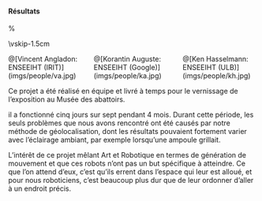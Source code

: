 #### Résultats

%[](videos/offroad.mp4)

\vskip-1.5cm

<div class="columns">
<div class="column" width="33%">
@[Vincent Angladon: ENSEEIHT (IRIT)](imgs/people/va.jpg)
</div>
<div class="column" width="33%">
@[Korantin Auguste: ENSEEIHT (Google)](imgs/people/ka.jpg)
</div>
<div class="column" width="33%">
@[Ken Hasselmann: ENSEEIHT (ULB)](imgs/people/kh.jpg)
</div>
</div>

<div class="notes">

Ce projet a été réalisé en équipe et livré à temps pour le vernissage de l’exposition au Musée des abattoirs.

il a fonctionné cinq jours sur sept pendant 4 mois. Durant cette période, les seuls problèmes que nous avons rencontré
ont été causés par notre méthode de géolocalisation, dont les résultats pouvaient fortement varier avec l’éclairage
ambiant, par exemple lorsqu’une ampoule grillait.

L’intérêt de ce projet mêlant Art et Robotique en termes de génération de mouvement et que ces robots n’ont pas un but
spécifique à atteindre.  Ce que l’on attend d’eux, c’est qu’ils errent dans l’espace qui leur est alloué, et pour nous
roboticiens, c’est beaucoup plus dur que de leur ordonner d’aller à un endroit précis.
</div>
